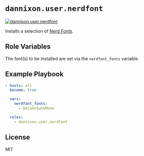 # `dannixon.user.nerdfont`

[![dannixon.user.nerdfont](https://github.com/DanNixon/ansible-user/actions/workflows/nerdfont.yml/badge.svg?branch=main)](https://github.com/DanNixon/ansible-user/actions/workflows/nerdfont.yml)

Installs a selection of [Nerd Fonts](https://www.nerdfonts.com/).

## Role Variables

The font(s) to be installed are set via the `nerdfont_fonts` variable.

## Example Playbook

```yaml
- hosts: all
  become: true

  vars:
    nerdfont_fonts:
      - DejaVuSansMono

  roles:
    - dannixon.user.nerdfont
```

## License

MIT
